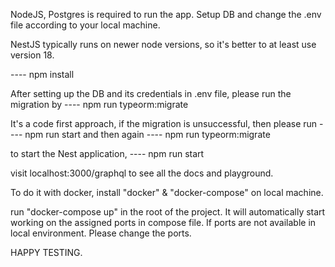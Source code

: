NodeJS, Postgres is required to run the app.
Setup DB and change the .env file according to your local machine.

NestJS typically runs on newer node versions, so it's better to at least use version 18.

---- npm install

After setting up the DB and its credentials in .env file, please run the migration by
---- npm run typeorm:migrate

It's a code first approach, if the migration is unsuccessful, then please run
---- npm run start
and then again
---- npm run typeorm:migrate


to start the Nest application,
---- npm run start

visit localhost:3000/graphql to see all the docs and playground.


To do it with docker, install "docker" & "docker-compose" on local machine.

run "docker-compose up" in the root of the project. It will automatically start working on the assigned ports in compose file. If ports are not available in local environment. Please change the ports.

HAPPY TESTING.